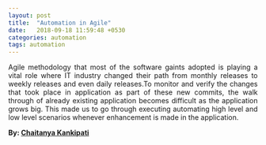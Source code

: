 ```yaml
---
layout: post
title:  "Automation in Agile"
date:   2018-09-18 11:59:48 +0530
categories: automation
tags: automation
---
```


<p style="text-align:justify">Agile methodology that most of the software gaints adopted is playing a vital role where IT industry changed their path from monthly releases to weekly releases and even daily releases.To monitor and verify the changes that took place in application as part of these new commits, the walk through of already existing application becomes difficult as the application grows big. This made us to go through executing automating high level and low level scenarios whenever enhancement is made in the application.</p>

<b>By: [Chaitanya Kankipati](https://github.com/chaitanyakankipati)</b>